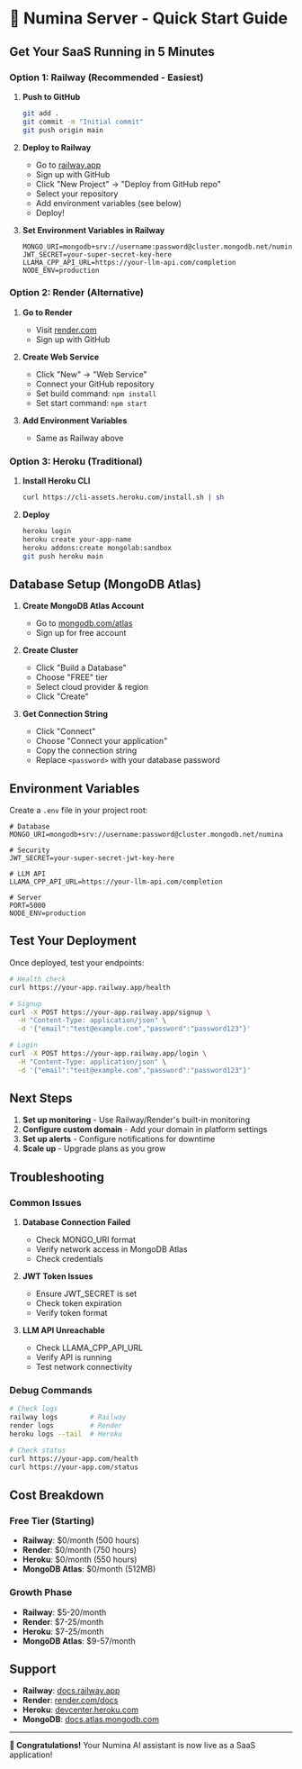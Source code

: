 # 🚀 Numina Server - Quick Start Guide

## Get Your SaaS Running in 5 Minutes

### Option 1: Railway (Recommended - Easiest)

1. **Push to GitHub**
   ```bash
   git add .
   git commit -m "Initial commit"
   git push origin main
   ```

2. **Deploy to Railway**
   - Go to [railway.app](https://railway.app)
   - Sign up with GitHub
   - Click "New Project" → "Deploy from GitHub repo"
   - Select your repository
   - Add environment variables (see below)
   - Deploy!

3. **Set Environment Variables in Railway**
   ```
   MONGO_URI=mongodb+srv://username:password@cluster.mongodb.net/numina
   JWT_SECRET=your-super-secret-key-here
   LLAMA_CPP_API_URL=https://your-llm-api.com/completion
   NODE_ENV=production
   ```

### Option 2: Render (Alternative)

1. **Go to Render**
   - Visit [render.com](https://render.com)
   - Sign up with GitHub

2. **Create Web Service**
   - Click "New" → "Web Service"
   - Connect your GitHub repository
   - Set build command: `npm install`
   - Set start command: `npm start`

3. **Add Environment Variables**
   - Same as Railway above

### Option 3: Heroku (Traditional)

1. **Install Heroku CLI**
   ```bash
   curl https://cli-assets.heroku.com/install.sh | sh
   ```

2. **Deploy**
   ```bash
   heroku login
   heroku create your-app-name
   heroku addons:create mongolab:sandbox
   git push heroku main
   ```

## Database Setup (MongoDB Atlas)

1. **Create MongoDB Atlas Account**
   - Go to [mongodb.com/atlas](https://mongodb.com/atlas)
   - Sign up for free account

2. **Create Cluster**
   - Click "Build a Database"
   - Choose "FREE" tier
   - Select cloud provider & region
   - Click "Create"

3. **Get Connection String**
   - Click "Connect"
   - Choose "Connect your application"
   - Copy the connection string
   - Replace `<password>` with your database password

## Environment Variables

Create a `.env` file in your project root:

```env
# Database
MONGO_URI=mongodb+srv://username:password@cluster.mongodb.net/numina

# Security
JWT_SECRET=your-super-secret-jwt-key-here

# LLM API
LLAMA_CPP_API_URL=https://your-llm-api.com/completion

# Server
PORT=5000
NODE_ENV=production
```

## Test Your Deployment

Once deployed, test your endpoints:

```bash
# Health check
curl https://your-app.railway.app/health

# Signup
curl -X POST https://your-app.railway.app/signup \
  -H "Content-Type: application/json" \
  -d '{"email":"test@example.com","password":"password123"}'

# Login
curl -X POST https://your-app.railway.app/login \
  -H "Content-Type: application/json" \
  -d '{"email":"test@example.com","password":"password123"}'
```

## Next Steps

1. **Set up monitoring** - Use Railway/Render's built-in monitoring
2. **Configure custom domain** - Add your domain in platform settings
3. **Set up alerts** - Configure notifications for downtime
4. **Scale up** - Upgrade plans as you grow

## Troubleshooting

### Common Issues

1. **Database Connection Failed**
   - Check MONGO_URI format
   - Verify network access in MongoDB Atlas
   - Check credentials

2. **JWT Token Issues**
   - Ensure JWT_SECRET is set
   - Check token expiration
   - Verify token format

3. **LLM API Unreachable**
   - Check LLAMA_CPP_API_URL
   - Verify API is running
   - Test network connectivity

### Debug Commands

```bash
# Check logs
railway logs        # Railway
render logs         # Render
heroku logs --tail  # Heroku

# Check status
curl https://your-app.com/health
curl https://your-app.com/status
```

## Cost Breakdown

### Free Tier (Starting)
- **Railway**: $0/month (500 hours)
- **Render**: $0/month (750 hours)
- **Heroku**: $0/month (550 hours)
- **MongoDB Atlas**: $0/month (512MB)

### Growth Phase
- **Railway**: $5-20/month
- **Render**: $7-25/month
- **Heroku**: $7-25/month
- **MongoDB Atlas**: $9-57/month

## Support

- **Railway**: [docs.railway.app](https://docs.railway.app)
- **Render**: [render.com/docs](https://render.com/docs)
- **Heroku**: [devcenter.heroku.com](https://devcenter.heroku.com)
- **MongoDB**: [docs.atlas.mongodb.com](https://docs.atlas.mongodb.com)

---

**🎉 Congratulations!** Your Numina AI assistant is now live as a SaaS application! 